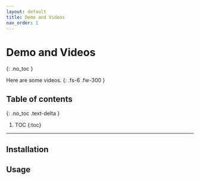 ```yaml
---
layout: default
title: Demo and Videos
nav_order: 1
---
```


# Demo and Videos
{: .no_toc }

Here are some videos.
{: .fs-6 .fw-300 }

## Table of contents
{: .no_toc .text-delta }

1. TOC
{:toc}
---


## Installation 
<!-- <iframe width="560" height="315" src="https://www.youtube.com/embed/ZZQUnZs9p4s" title="YouTube video player" frameborder="0" allow="accelerometer; autoplay; clipboard-write; encrypted-media; gyroscope; picture-in-picture" allowfullscreen></iframe> -->

## Usage
<!-- <iframe width="560" height="315" src="https://www.youtube.com/embed/vSkb0kDacjs" title="YouTube video player" frameborder="0" allow="accelerometer; autoplay; clipboard-write; encrypted-media; gyroscope; picture-in-picture" allowfullscreen></iframe>  -->